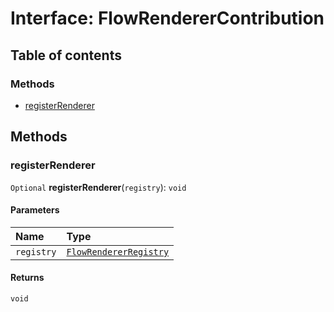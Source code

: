 # Interface: FlowRendererContribution

## Table of contents

### Methods

* [registerRenderer](/auto-docs/free-layout-editor/interfaces/FlowRendererContribution.md#registerrenderer)

## Methods

### registerRenderer

`Optional` **registerRenderer**(`registry`): `void`

#### Parameters

| Name | Type |
| :------ | :------ |
| `registry` | [`FlowRendererRegistry`](/auto-docs/free-layout-editor/classes/FlowRendererRegistry.md) |

#### Returns

`void`
